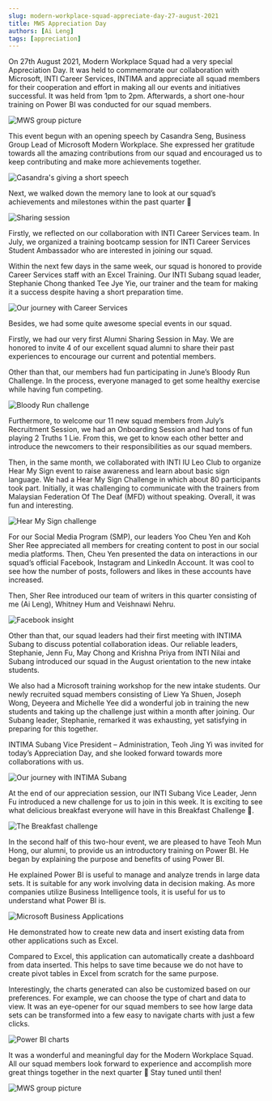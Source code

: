 ```yaml
---
slug: modern-workplace-squad-appreciate-day-27-august-2021
title: MWS Appreciation Day
authors: [Ai Leng]
tags: [appreciation]
---
```


On 27th August 2021, Modern Workplace Squad had a very special Appreciation Day. It was held to commemorate our collaboration with Microsoft, INTI Career Services, INTIMA and appreciate all squad members for their cooperation and effort in making all our events and initiatives successful. It was held from 1pm to 2pm. Afterwards, a short one-hour training on Power BI was conducted for our squad members.

![MWS group picture](img/2021-09-04-mws-appreciation-day/mws-appreciation-day-11.png)

<!--truncate-->

This event begun with an opening speech by Casandra Seng, Business Group Lead of Microsoft Modern Workplace. She expressed her gratitude towards all the amazing contributions from our squad and encouraged us to keep contributing and make more achievements together.

![Casandra's giving a short speech](img/2021-09-04-mws-appreciation-day/mws-appreciation-day-1.png)

Next, we walked down the memory lane to look at our squad’s achievements and milestones within the past quarter 🎉

![Sharing session](img/2021-09-04-mws-appreciation-day/mws-appreciation-day-2.png)

Firstly, we reflected on our collaboration with INTI Career Services team. In July, we organized a training bootcamp session for INTI Career Services Student Ambassador who are interested in joining our squad.

Within the next few days in the same week, our squad is honored to provide Career Services staff with an Excel Training. Our INTI Subang squad leader, Stephanie Chong thanked Tee Jye Yie, our trainer and the team for making it a success despite having a short preparation time.

![Our journey with Career Services](img/2021-09-04-mws-appreciation-day/mws-appreciation-day-3.png)

Besides, we had some quite awesome special events in our squad.

Firstly, we had our very first Alumni Sharing Session in May. We are honored to invite 4 of our excellent squad alumni to share their past experiences to encourage our current and potential members.

Other than that, our members had fun participating in June’s Bloody Run Challenge. In the process, everyone managed to get some healthy exercise while having fun competing.

![Bloody Run challenge](img/2021-09-04-mws-appreciation-day/mws-appreciation-day-4.png)

Furthermore, to welcome our 11 new squad members from July’s Recruitment Session, we had an Onboarding Session and had tons of fun playing 2 Truths 1 Lie. From this, we get to know each other better and introduce the newcomers to their responsibilities as our squad members.

Then, in the same month, we collaborated with INTI IU Leo Club to organize Hear My Sign event to raise awareness and learn about basic sign language. We had a Hear My Sign Challenge in which about 80 participants took part. Initially, it was challenging to communicate with the trainers from Malaysian Federation Of The Deaf (MFD) without speaking. Overall, it was fun and interesting.

![Hear My Sign challenge](img/2021-09-04-mws-appreciation-day/mws-appreciation-day-5.png)

For our Social Media Program (SMP), our leaders Yoo Cheu Yen and Koh Sher Ree appreciated all members for creating content to post in our social media platforms. Then, Cheu Yen presented the data on interactions in our squad’s official Facebook, Instagram and LinkedIn Account. It was cool to see how the number of posts, followers and likes in these accounts have increased.

Then, Sher Ree introduced our team of writers in this quarter consisting of me (Ai Leng), Whitney Hum and Veishnawi Nehru.

![Facebook insight](img/2021-09-04-mws-appreciation-day/mws-appreciation-day-6.png)

Other than that, our squad leaders had their first meeting with INTIMA Subang to discuss potential collaboration ideas. Our reliable leaders, Stephanie, Jenn Fu, May Chong and Krishna Priya from INTI Nilai and Subang introduced our squad in the August orientation to the new intake students.

We also had a Microsoft training workshop for the new intake students. Our newly recruited squad members consisting of Liew Ya Shuen, Joseph Wong, Deyeera and Michelle Yee did a wonderful job in training the new students and taking up the challenge just within a month after joining. Our Subang leader, Stephanie, remarked it was exhausting, yet satisfying in preparing for this together.

INTIMA Subang Vice President – Administration, Teoh Jing Yi was invited for today’s Appreciation Day, and she looked forward towards more collaborations with us.

![Our journey with INTIMA Subang](img/2021-09-04-mws-appreciation-day/mws-appreciation-day-7.png)

At the end of our appreciation session, our INTI Subang Vice Leader, Jenn Fu introduced a new challenge for us to join in this week. It is exciting to see what delicious breakfast everyone will have in this Breakfast Challenge 🍴.

![The Breakfast challenge](img/2021-09-04-mws-appreciation-day/mws-appreciation-day-8.png)

In the second half of this two-hour event, we are pleased to have Teoh Mun Hong, our alumni, to provide us an introductory training on Power BI. He began by explaining the purpose and benefits of using Power BI.

He explained Power BI is useful to manage and analyze trends in large data sets. It is suitable for any work involving data in decision making. As more companies utilize Business Intelligence tools, it is useful for us to understand what Power BI is.

![Microsoft Business Applications](img/2021-09-04-mws-appreciation-day/mws-appreciation-day-9.png)

He demonstrated how to create new data and insert existing data from other applications such as Excel.

Compared to Excel, this application can automatically create a dashboard from data inserted. This helps to save time because we do not have to create pivot tables in Excel from scratch for the same purpose.

Interestingly, the charts generated can also be customized based on our preferences. For example, we can choose the type of chart and data to view. It was an eye-opener for our squad members to see how large data sets can be transformed into a few easy to navigate charts with just a few clicks.

![Power BI charts](img/2021-09-04-mws-appreciation-day/mws-appreciation-day-10.png)

It was a wonderful and meaningful day for the Modern Workplace Squad. All our squad members look forward to experience and accomplish more great things together in the next quarter 🤩 Stay tuned until then!

![MWS group picture](img/2021-09-04-mws-appreciation-day/mws-appreciation-day-11.png)
